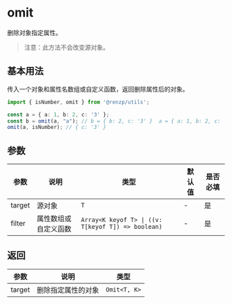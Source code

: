 # omit

删除对象指定属性。

> 注意：此方法不会改变源对象。

## 基本用法

传入一个对象和属性名数组或自定义函数，返回删除属性后的对象。

```ts
import { isNumber, omit } from '@renzp/utils';

const a = { a: 1, b: 2, c: '3' };
const b = omit(a, "a"); // b = { b: 2, c: '3' }  a = { a: 1, b: 2, c: '3' }
omit(a, isNumber); // { c: '3' }
```

## 参数


| 参数   | 说明                 | 类型                                               | 默认值 | 是否必填 |
| ------ | -------------------- | -------------------------------------------------- | ------ | -------- |
| target | 源对象               | `T`                                                | -      | 是       |
| filter | 属性数组或自定义函数 | `Array<K keyof T> \| ((v: T[keyof T]) => boolean)` | -      | 是       |


## 返回

| 参数   | 说明               | 类型         |
| ------ | ------------------ | ------------ |
| target | 删除指定属性的对象 | `Omit<T, K>` |

